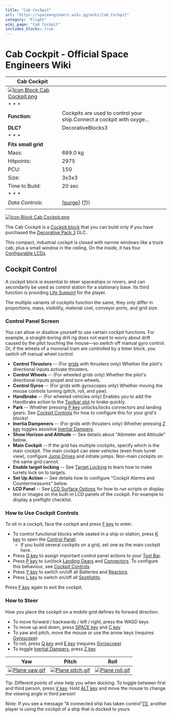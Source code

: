```yaml
---
title: "Cab Cockpit"
url: "https://spaceengineers.wiki.gg/wiki/Cab_Cockpit"
category: "Flight"
wiki_page: "Cab Cockpit"
includes_blocks: true
---
```


# Cab Cockpit - Official Space Engineers Wiki

| Cab Cockpit |     |
| --- | --- |
| [![Icon Block Cab Cockpit.png](https://spaceengineers.wiki.gg/images/Icon_Block_Cab_Cockpit.png?a0f720)](https://spaceengineers.wiki.gg/wiki/File:Icon_Block_Cab_Cockpit.png) |     |
| * * * |     |
| **Function:** | Cockpits are used to control your ship.Connect a cockpit with oxyge... |
| **DLC?** | DecorativeBlocks3 |
| * * * |     |
| **Fits small grid** |     |
| Mass: | 689.0 kg |
| Hitpoints: | 2975 |
| PCU: | 150 |
| Size: | 3x3x3 |
| Time to Build: | 20 sec |
| * * * |     |
| _Data Controls:_ | \[[purge](https://spaceengineers.wiki.gg/wiki/Cab_Cockpit?action=purge)\] ([?](https://spaceengineers.wiki.gg/wiki/Template:Info_Block))) |
|     |     |

[![Icon Block Cab Cockpit.png](https://spaceengineers.wiki.gg/images/Icon_Block_Cab_Cockpit.png?a0f720)](https://spaceengineers.wiki.gg/wiki/File:Icon_Block_Cab_Cockpit.png)

The Cab Cockpit is a [Cockpit block](https://spaceengineers.wiki.gg/wiki/Cockpit_block "Cockpit block") that you can build only if you have purchased the [Decorative Pack 3](https://spaceengineers.wiki.gg/wiki/Decorative_Pack_3 "Decorative Pack 3") DLC.

This compact, industrial cockpit is closed with narrow windows like a truck cab, plus a small window in the ceiling. On the inside, it has four [Configurable LCDs](https://spaceengineers.wiki.gg/wiki/LCD_Surface_Options "LCD Surface Options").

## Cockpit Control

A cockpit block is essential to steer spaceships or rovers, and can secondarily be used as control station for a stationary base. Its third function is providing [Life Support](https://spaceengineers.wiki.gg/wiki/Life_Support "Life Support") for the player.

The multiple variants of cockpits function the same, they only differ in proportions, mass, visibility, material cost, conveyor ports, and grid size.

### Control Panel Screen

You can allow or disallow yourself to use certain cockpit functions. For example, a straight-boring drill rig does not want to worry about drift caused by the pilot touching the mouse—so switch off manual gyro control. Or, if the wheels of a monorail tram are controlled by a timer block, you switch off manual wheel control.

*   **Control Thrusters** -- (For [grids](https://spaceengineers.wiki.gg/wiki/Grid "Grid") with thrusters only) Whether the pilot's directional inputs activate thrusters.
*   **Control Wheels** -- (For wheeled grids only) Whether the pilot's directional inputs propel and turn wheels.
*   **Control Gyros** -- (For grids with gyroscopes only) Whether moving the mouse controls turning (pitch, roll, and yaw).
*   **Handbrake** -- (For wheeled vehicles only) Enables you to add the Handbrake action to the [Toolbar slot](https://spaceengineers.wiki.gg/wiki/Tool_Bar "Tool Bar") to brake quickly.
*   **Park** -- Whether pressing [P key](https://spaceengineers.wiki.gg/wiki/Key_Bindings "Key Bindings") unlocks/locks connectors and landing gears. See [Cockpit Controls](https://spaceengineers.wiki.gg/wiki/Cockpit_Controls "Cockpit Controls") for how to configure this for your grid's blocks!
*   **Inertia Dampeners** -- (For grids with thrusters only) Whether pressing [Z key](https://spaceengineers.wiki.gg/wiki/Key_Bindings "Key Bindings") toggles assistive [Inertial Dampers](https://spaceengineers.wiki.gg/wiki/Inertial_Dampers "Inertial Dampers").
*   **Show Horizon and Altitude** -- See details about "Altimeter and Attitude" below.
*   **Main Cockpit** -- If the grid has multiple cockpits, specify which is the main cockpit. The main cockpit can steer vehicles (even from turret view), configure [Jump Drives](https://spaceengineers.wiki.gg/wiki/Jump_Drive "Jump Drive") and initiate jumps. Non-main cockpits on the same grid cannot.
*   **Enable target locking** -- See [Target Locking](https://spaceengineers.wiki.gg/wiki/Target_Locking "Target Locking") to learn how to make turrets lock on to targets.
*   **Set Up Action** -- See details how to configure "Cockpit Alarms and Countermeasures" below.
*   **LCD Panel** -- See [LCD Surface Options](https://spaceengineers.wiki.gg/wiki/LCD_Surface_Options "LCD Surface Options") for how to run scripts or display text or images on the built-in LCD panels of the cockpit. For example to display a preflight checklist.

### How to Use Cockpit Controls

To sit in a cockpit, face the cockpit and press [F key](https://spaceengineers.wiki.gg/wiki/Key_Bindings "Key Bindings") to enter.

*   To control functional blocks while seated in a ship or station, press [K key](https://spaceengineers.wiki.gg/wiki/Key_Bindings "Key Bindings") to open the [Control Panel](https://spaceengineers.wiki.gg/wiki/Control_Panel_Screen "Control Panel Screen").
    *   If you build several cockpits on a grid, set one as the main cockpit here.
*   Press [G key](https://spaceengineers.wiki.gg/wiki/Key_Bindings "Key Bindings") to assign important control panel actions to your [Tool Bar](https://spaceengineers.wiki.gg/wiki/Tool_Bar "Tool Bar").
*   Press [P key](https://spaceengineers.wiki.gg/wiki/Key_Bindings "Key Bindings") to (un)lock [Landing Gears](https://spaceengineers.wiki.gg/wiki/Landing_Gear "Landing Gear") and [Connectors](https://spaceengineers.wiki.gg/wiki/Connector "Connector"). To configure this behaviour, see [Cockpit Controls](https://spaceengineers.wiki.gg/wiki/Cockpit_Controls "Cockpit Controls").
*   Press [Y key](https://spaceengineers.wiki.gg/wiki/Key_Bindings "Key Bindings") to switch on/off all Batteries and [Reactors](https://spaceengineers.wiki.gg/wiki/Reactor "Reactor").
*   Press [L key](https://spaceengineers.wiki.gg/wiki/Key_Bindings "Key Bindings") to switch on/off all [Spotlights](https://spaceengineers.wiki.gg/wiki/Spotlight "Spotlight").

Press [F key](https://spaceengineers.wiki.gg/wiki/Key_Bindings "Key Bindings") again to exit the cockpit.

### How to Steer

How you place the cockpit on a mobile grid defines its forward direction.

*   To move forward / backwards / left / right, press the WASD keys
*   To move up and down, press [SPACE key](https://spaceengineers.wiki.gg/wiki/Key_Bindings "Key Bindings") and [C key](https://spaceengineers.wiki.gg/wiki/Key_Bindings "Key Bindings")
*   To yaw and pitch, move the mouse or use the arrow keys (requires [Gyroscope](https://spaceengineers.wiki.gg/wiki/Gyroscope "Gyroscope"))
*   To roll, press [Q key](https://spaceengineers.wiki.gg/wiki/Key_Bindings "Key Bindings") and [E key](https://spaceengineers.wiki.gg/wiki/Key_Bindings "Key Bindings") (requires [Gyroscope](https://spaceengineers.wiki.gg/wiki/Gyroscope "Gyroscope"))
*   To toggle [Inertial Dampers](https://spaceengineers.wiki.gg/wiki/Inertial_Dampers "Inertial Dampers"), press [Z key](https://spaceengineers.wiki.gg/wiki/Key_Bindings "Key Bindings")

| Yaw | Pitch | Roll |
| --- | --- | --- |
| [![Plane yaw.gif](https://spaceengineers.wiki.gg/images/Plane_yaw.gif?6f357e)](https://spaceengineers.wiki.gg/wiki/File:Plane_yaw.gif) | [![Plane pitch.gif](https://spaceengineers.wiki.gg/images/Plane_pitch.gif?870e76)](https://spaceengineers.wiki.gg/wiki/File:Plane_pitch.gif) | [![Plane roll.gif](https://spaceengineers.wiki.gg/images/Plane_roll.gif?fbe572)](https://spaceengineers.wiki.gg/wiki/File:Plane_roll.gif) |

Tip: Different points of view help you when docking. To toggle between first and third person, press [V key](https://spaceengineers.wiki.gg/wiki/Key_Bindings "Key Bindings"). Hold [ALT key](https://spaceengineers.wiki.gg/wiki/Key_Bindings "Key Bindings") and move the mouse to change the viewing angle in third person!

Note: If you see a message "A connected ship has taken control"[\[1\]](#cite_note-1), another player is using the cockpit of a ship that is docked to yours.
